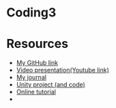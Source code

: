 # Coding3


# Resources
- [My GitHub link]()
- [Video presentation(Youtube link)]()
- [My journal]()
- [Unity project (and code)]()
- [Online tutorial](https://youtu.be/zPFU30tbyKs)
- 
